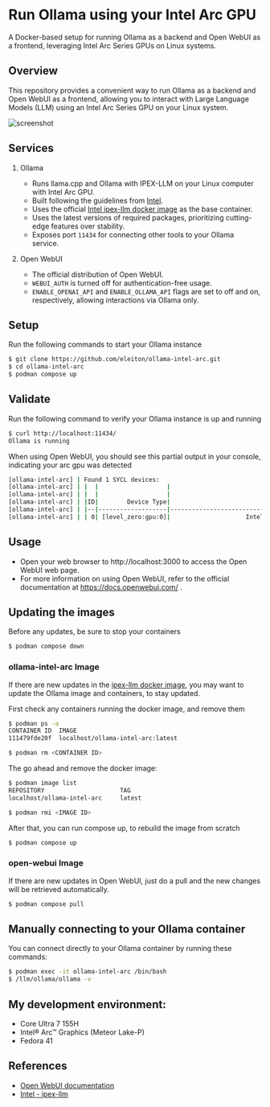 # Run Ollama using your Intel Arc GPU

A Docker-based setup for running Ollama as a backend and Open WebUI as a frontend, leveraging Intel Arc Series GPUs on Linux systems.

## Overview
This repository provides a convenient way to run Ollama as a backend and Open WebUI as a frontend, allowing you to interact with Large Language Models (LLM) using an Intel Arc Series GPU on your Linux system.  

![screenshot](resources/open-webui.png)

## Services
1. Ollama  
   * Runs llama.cpp and Ollama with IPEX-LLM on your Linux computer with Intel Arc GPU.  
   * Built following the guidelines from [Intel](https://github.com/intel/ipex-llm/blob/main/docs/mddocs/DockerGuides/README.md).  
   * Uses the official [Intel ipex-llm docker image](https://hub.docker.com/r/intelanalytics/ipex-llm-inference-cpp-xpu) as the base container.
   * Uses the latest versions of required packages, prioritizing cutting-edge features over stability.  
   * Exposes port `11434` for connecting other tools to your Ollama service.

2. Open WebUI  
   * The official distribution of Open WebUI.  
   * `WEBUI_AUTH` is turned off for authentication-free usage.  
   * `ENABLE_OPENAI_API` and `ENABLE_OLLAMA_API` flags are set to off and on, respectively, allowing interactions via Ollama only.  

## Setup
Run the following commands to start your Ollama instance
```bash
$ git clone https://github.com/eleiton/ollama-intel-arc.git
$ cd ollama-intel-arc
$ podman compose up
```

## Validate
Run the following command to verify your Ollama instance is up and running
```bash
$ curl http://localhost:11434/
Ollama is running
```
When using Open WebUI, you should see this partial output in your console, indicating your arc gpu was detected
```bash
[ollama-intel-arc] | Found 1 SYCL devices:
[ollama-intel-arc] | |  |                   |                                       |       |Max    |        |Max  |Global |                     |
[ollama-intel-arc] | |  |                   |                                       |       |compute|Max work|sub  |mem    |                     |
[ollama-intel-arc] | |ID|        Device Type|                                   Name|Version|units  |group   |group|size   |       Driver version|
[ollama-intel-arc] | |--|-------------------|---------------------------------------|-------|-------|--------|-----|-------|---------------------|
[ollama-intel-arc] | | 0| [level_zero:gpu:0]|                     Intel Arc Graphics|  12.71|    128|    1024|   32| 62400M|         1.6.32224+14|
```

## Usage
* Open your web browser to http://localhost:3000 to access the Open WebUI web page.  
* For more information on using Open WebUI, refer to the official documentation at https://docs.openwebui.com/ .

## Updating the images
Before any updates, be sure to stop your containers
```bash
$ podman compose down 
```

### ollama-intel-arc Image
If there are new updates in the [ipex-llm docker image](https://hub.docker.com/r/intelanalytics/ipex-llm-inference-cpp-xpu), you may want to update the Ollama image and containers, to stay updated.

First check any containers running the docker image, and remove them
```bash
$ podman ps -a
CONTAINER ID  IMAGE
111479fde20f  localhost/ollama-intel-arc:latest

$ podman rm <CONTAINER ID> 
```

The go ahead and remove the docker image:
```bash
$ podman image list
REPOSITORY                     TAG
localhost/ollama-intel-arc     latest

$ podman rmi <IMAGE ID>
```
After that, you can run compose up, to rebuild the image from scratch
```bash
$ podman compose up
```
### open-webui Image
If there are new updates in Open WebUI, just do a pull and the new changes will be retrieved automatically.
```bash
$ podman compose pull
```

## Manually connecting to your Ollama container
You can connect directly to your Ollama container by running these commands:

```bash
$ podman exec -it ollama-intel-arc /bin/bash
$ /llm/ollama/ollama -v
```

## My development environment:
* Core Ultra 7 155H
* Intel® Arc™ Graphics (Meteor Lake-P)
* Fedora 41

## References 
* [Open WebUI documentation](https://docs.openwebui.com/)
* [Intel - ipex-llm](https://github.com/intel/ipex-llm/blob/main/docs/mddocs/DockerGuides/docker_cpp_xpu_quickstart.md)
